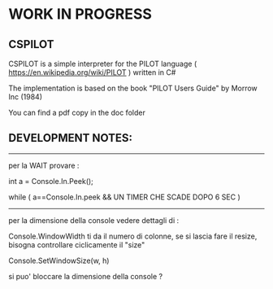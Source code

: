 
# WORK IN PROGRESS

## CSPILOT

CSPILOT is a simple interpreter for the PILOT language ( https://en.wikipedia.org/wiki/PILOT ) written in C#

The implementation is based on the book "PILOT Users Guide" by Morrow Inc (1984)

You can find a pdf copy in the doc folder


## DEVELOPMENT NOTES: 
---
per la WAIT provare :

int a = Console.In.Peek();

while ( a==Console.In.peek && UN TIMER CHE SCADE DOPO 6 SEC )

---
per la dimensione della console vedere dettagli di :

Console.WindowWidth
ti da il numero di colonne, se si lascia fare il resize, bisogna controllare ciclicamente il "size"

Console.SetWindowSize(w, h)

si puo' bloccare la dimensione della console ?